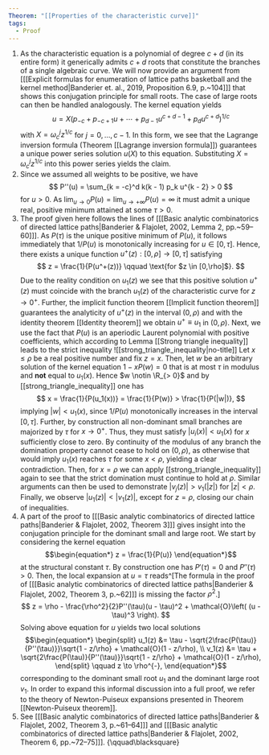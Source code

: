 ```yaml
---
Theorem: "[[Properties of the characteristic curve]]"
tags:
  - Proof
---
```




1. As the characteristic equation is a polynomial of degree $c + d$ (in its entire form) it generically admits $c + d$ roots that constitute the branches of a single algebraic curve.
We will now provide an argument from \[[[Explicit formulas for enumeration of lattice paths basketball and the kernel method|Banderier et. al., 2019, Proposition 6.9, p.~104]]\] that shows this conjugation principle for small roots. The case of large roots can then be handled analogously.
The kernel equation yields
$$
u = X(p_{-c} + p_{-c+1}u + \cdots + p_{d-1}u^{c+d-1} + p_d u^{c+d})^{1/c}
$$
with $X = \omega_c^j z^{1/c}$ for $j = 0,\dots, c - 1$. In this form, we see that the Lagrange inversion formula (Theorem [[Lagrange inversion formula]]) guarantees a unique power series solution $u(X)$ to this equation. Substituting $X = \omega_c^j z^{1/c}$ into this power series yields the claim.
2. Since we assumed all weights to be positive, we have
$$
P''(u) = \sum_{k = -c}^d k(k - 1) p_k u^{k - 2} > 0
$$
for $u > 0$. As $\lim_{u \to 0} P(u) = \lim_{u \to + \infty} P(u) = \infty$ it must admit a unique real, positive minimum attained at some $\tau > 0$. 
3. The proof given here follows the lines of \[[[Basic analytic combinatorics of directed lattice paths|Banderier & Flajolet, 2002, Lemma 2, pp.~59–60]]\]. As $P(\tau)$ is the unique positive minimum of $P(u)$, it follows immediately that $1/P(u)$ is monotonically increasing for $u \in [0, \tau]$. 
Hence, there exists a unique function $u^+(z): [0, \rho] \to [0,\tau]$ satisfying
$$
z = \frac{1}{P(u^+(z))} \qquad \text{for $z \in [0,\rho]$}.
$$
Due to the reality condition on $u_1(z)$ we see that this positive solution $u^+(z)$ must coincide with the branch $u_1(z)$ of the characteristic curve for $z \to 0^+$. 
Further, the implicit function theorem [[Implicit function theorem]] guarantees the analyticity of $u^+(z)$ in the interval $(0, \rho)$ and with the identity theorem [[Identity theorem]] we obtain $u^+ \equiv u_1$ in $(0, \rho)$. 
Next, we use the fact that $P(u)$ is an aperiodic Laurent polynomial with positive coefficients, which according to Lemma [[Strong triangle inequality]] leads to the strict inequality
![[strong_triangle_inequality|no-title]]
Let $x \leq \rho$ be a real positive number and fix $z = x$. Then, let $w$ be an arbitrary solution of the kernel equation $1 - xP(w) = 0$ that is at most $\tau$ in modulus and **not** equal to $u_1(x)$. Hence $w \notin \R_{> 0}$ and by [[strong_triangle_inequality]] one has
$$
x = \frac{1}{P(u_1(x))} = \frac{1}{P(w)} > \frac{1}{P(|w|)},
$$
implying $|w| < u_1(x)$, since $1/P(u)$ monotonically increases in the interval $[0, \tau]$. Further, by construction all non-dominant small branches are majorized by $\tau$ for $x \to 0^+$. Thus, they must satisfy $|u_i(x)| < u_1(x)$ for $x$ sufficiently close to zero. By continuity of the modulus of any branch the domination property cannot cease to hold on $(0,\rho)$, as otherwise that would imply $u_1(x)$ reaches $\tau$ for some $x < \rho$, yielding a clear contradiction. Then, for $x = \rho$ we can apply [[strong_triangle_inequality]] again to see that the strict domination must continue to hold at $\rho$. 
Similar arguments can then be used to demonstrate $|v_j(z)| > v_1(|z|)$ for $|z| < \rho$.
Finally, we observe $|u_1(z)| < |v_1(z)|$, except for $z = \rho$, closing our chain of inequalities.
4. A part of the proof to \[[[Basic analytic combinatorics of directed lattice paths|Banderier & Flajolet, 2002, Theorem 3]]\] gives insight 
into the conjugation principle for the dominant small and large root.
We start by considering the kernel equation
$$\begin{equation*}
z = \frac{1}{P(u)}
\end{equation*}$$
at the structural constant $\tau$. By construction one has $P'(\tau) = 0$ and $P''(\tau) > 0$. Then, the local expansion at $u = \tau$ reads^[The formula in the proof of \[[[Basic analytic combinatorics of directed lattice paths|Banderier & Flajolet, 2002, Theorem 3, p.~62]]\] is missing the factor $\rho^2$.]
$$
z = \rho - \frac{\rho^2}{2}P''(\tau)(u - \tau)^2 + 
\mathcal{O}\left(
(u - \tau)^3
\right).
$$
Solving above equation for $u$ yields two local solutions
$$\begin{equation*}
\begin{split}
u_1(z) &= \tau - \sqrt{2\frac{P(\tau)}{P''(\tau)}}\sqrt{1 - z/\rho} + \mathcal{O}(1 - z/\rho), \\
v_1(z) &= \tau + \sqrt{2\frac{P(\tau)}{P''(\tau)}}\sqrt{1 - z/\rho} + \mathcal{O}(1 - z/\rho),
\end{split} \qquad z \to \rho^{-},
\end{equation*}$$
corresponding to the dominant small root $u_1$ and the dominant large root $v_1$. In order to expand this informal discussion into a full proof, we refer to the theory of Newton-Puiseux expansions presented in Theorem [[Newton-Puiseux theorem]].
5. See \[[[Basic analytic combinatorics of directed lattice paths|Banderier & Flajolet, 2002, Theorem 3, p.~61–64]]\] and \[[[Basic analytic combinatorics of directed lattice paths|Banderier & Flajolet, 2002, Theorem 6, pp.~72–75]]\]. {\qquad\blacksquare}
